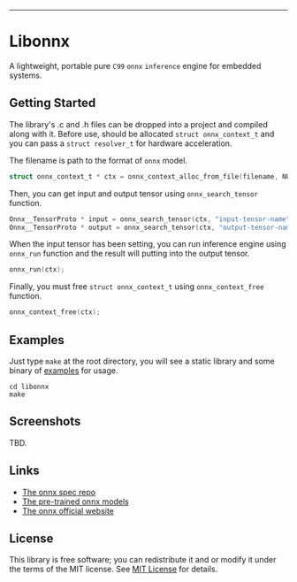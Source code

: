 

***
# Libonnx
A lightweight, portable pure `C99` `onnx` `inference` engine for embedded systems.

## Getting Started
The library's .c and .h files can be dropped into a project and compiled along with it. Before use, should be allocated `struct onnx_context_t` and you can pass a `struct resolver_t` for hardware acceleration.

The filename is path to the format of `onnx` model.

```c
struct onnx_context_t * ctx = onnx_context_alloc_from_file(filename, NULL);
```

Then, you can get input and output tensor using `onnx_search_tensor` function.

```c
Onnx__TensorProto * input = onnx_search_tensor(ctx, "input-tensor-name");
Onnx__TensorProto * output = onnx_search_tensor(ctx, "output-tensor-name");
```

When the input tensor has been setting, you can run inference engine using `onnx_run` function and the result will putting into the output tensor.

```c
onnx_run(ctx);
```

Finally, you must free `struct onnx_context_t` using `onnx_context_free` function.

```c
onnx_context_free(ctx);
```

## Examples

Just type `make` at the root directory, you will see a static library and some binary of [examples](examples) for usage.

```shell
cd libonnx
make
```

## Screenshots

TBD.

## Links

* [The onnx spec repo](https://github.com/onnx/onnx)
* [The pre-trained onnx models](https://github.com/onnx/models)
* [The onnx official website](https://onnx.ai)

## License

This library is free software; you can redistribute it and or modify it under the terms of the MIT license. See [MIT License](LICENSE) for details.

